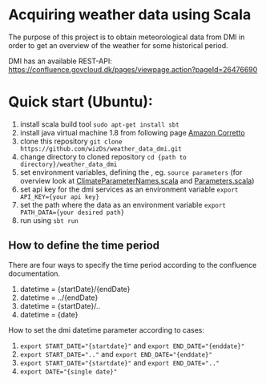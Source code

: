 # Acquiring weather data using Scala
The purpose of this project is to obtain meteorological data from DMI in order to get an overview of the weather for some historical period. 

DMI has an available REST-API: https://confluence.govcloud.dk/pages/viewpage.action?pageId=26476690

# Quick start (Ubuntu):
1. install scala build tool `sudo apt-get install sbt`
2. install java virtual machine 1.8 from following page [Amazon Corretto](https://docs.aws.amazon.com/corretto/latest/corretto-8-ug/what-is-corretto-8.html)
3. clone this repository `git clone https://github.com/wizDs/weather_data_dmi.git`
4. change directory to cloned repository `cd {path to directory}/weather_data_dmi`
5. set environment variables, defining the , eg. `source parameters` (for overview look at [ClimateParameterNames.scala](./src/main/scala/weather/ClimateParameterNames.scala) and [Parameters.scala](./src/main/scala/weather/Parameters.scala))
6. set api key for the dmi services as an environment variable `export API_KEY={your api key}`
7. set the path where the data  as an environment variable `export PATH_DATA={your desired path}`
8. run using `sbt run`


## How to define the time period
There are four ways to specify the time period according to the confluence documentation.
1. datetime = {startDate}/{endDate}
2. datetime = ../{endDate}
3. datetime = {startDate}/..
4. datetime = {date}

How to set the dmi datetime parameter according to cases:
1. `export START_DATE="{startdate}"` and `export END_DATE="{enddate}"` 
2. `export START_DATE=".."` and `export END_DATE="{enddate}"`
3. `export START_DATE="{startdate}"` and `export END_DATE=".."`
4. `export DATE="{single date}"`